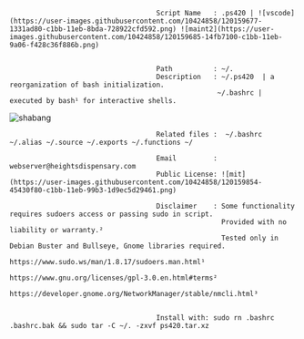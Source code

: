                       



                
                                        Script Name   : .ps420 | ![vscode](https://user-images.githubusercontent.com/10424858/120159677-1331ad80-c1bb-11eb-8bda-728922cfd592.png) ![maint2](https://user-images.githubusercontent.com/10424858/120159685-14fb7100-c1bb-11eb-9a06-f428c36f886b.png)


                                        Path          : ~/.                                                 
                                        Description   : ~/.ps420  | a reorganization of bash initialization.
                                                       ~/.bashrc | executed by bash¹ for interactive shells.

![shabang](https://user-images.githubusercontent.com/10424858/120156259-6e61a100-c1b7-11eb-9426-7cf142d6b0a3.png)


                                        Related files :  ~/.bashrc ~/.alias ~/.source ~/.exports ~/.functions ~/

                                        Email         : webserver@heightsdispensary.com 
                                        Public License: ![mit](https://user-images.githubusercontent.com/10424858/120159854-45430f80-c1bb-11eb-99b3-1d9ec5d29461.png)

                                        Disclaimer    : Some functionality requires sudoers access or passing sudo in script.
                                                        Provided with no liability or warranty.² 
                                                        Tested only in Debian Buster and Bullseye, Gnome libraries required.                      
                                                        https://www.sudo.ws/man/1.8.17/sudoers.man.html¹
                                                        https://www.gnu.org/licenses/gpl-3.0.en.html#terms² 
                                                        https://developer.gnome.org/NetworkManager/stable/nmcli.html³


                                        Install with: sudo rn .bashrc .bashrc.bak && sudo tar -C ~/. -zxvf ps420.tar.xz




